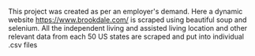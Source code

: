 This project was created as per an employer's demand. Here a dynamic website https://www.brookdale.com/ is scraped using beautiful soup and selenium. All the independent living and assisted living location and other relevant data from each 50 US states are scraped and put into individual .csv files